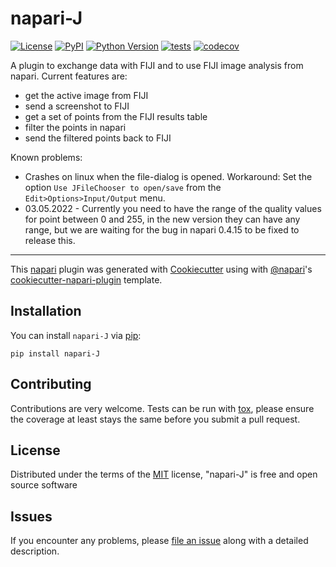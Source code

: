 # napari-J

[![License](https://img.shields.io/pypi/l/napari-J.svg?color=green)](https://github.com/MontpellierRessourcesImagerie/napari-J/raw/master/LICENSE)
[![PyPI](https://img.shields.io/pypi/v/napari-J.svg?color=green)](https://pypi.org/project/napari-J)
[![Python Version](https://img.shields.io/pypi/pyversions/napari-J.svg?color=green)](https://python.org)
[![tests](https://github.com/MontpellierRessourcesImagerie/napari-J/workflows/tests/badge.svg)](https://github.com/MontpellierRessourcesImagerie/napari-J/actions)
[![codecov](https://codecov.io/gh/MontpellierRessourcesImagerie/napari-J/branch/master/graph/badge.svg)](https://codecov.io/gh/MontpellierRessourcesImagerie/napari-J)

A plugin to exchange data with FIJI and to use FIJI image analysis from napari.
Current features are:

 * get the active image from FIJI
 * send a screenshot to FIJI
 * get a set of points from the FIJI results table
 * filter the points in napari
 * send the filtered points back to FIJI
 
Known problems:

* Crashes on linux  when the file-dialog is opened. Workaround: Set the option ``Use JFileChooser to open/save`` from the ``Edit>Options>Input/Output`` menu.
* 03.05.2022 - Currently you need to have the range of the quality values for point between 0 and 255, in the new version they can have any range, but we are waiting for the bug in napari 0.4.15 to be fixed to release this. 

----------------------------------

This [napari] plugin was generated with [Cookiecutter] using with [@napari]'s [cookiecutter-napari-plugin] template.

<!--
Don't miss the full getting started guide to set up your new package:
https://github.com/napari/cookiecutter-napari-plugin#getting-started

and review the napari docs for plugin developers:
https://napari.org/docs/plugins/index.html
-->

## Installation

You can install `napari-J` via [pip]:

    pip install napari-J

## Contributing

Contributions are very welcome. Tests can be run with [tox], please ensure
the coverage at least stays the same before you submit a pull request.

## License

Distributed under the terms of the [MIT] license,
"napari-J" is free and open source software

## Issues

If you encounter any problems, please [file an issue](https://github.com/MontpellierRessourcesImagerie/napari-J/issues) along with a detailed description.

[napari]: https://github.com/napari/napari
[Cookiecutter]: https://github.com/audreyr/cookiecutter
[@napari]: https://github.com/napari
[MIT]: http://opensource.org/licenses/MIT
[BSD-3]: http://opensource.org/licenses/BSD-3-Clause
[GNU GPL v3.0]: http://www.gnu.org/licenses/gpl-3.0.txt
[GNU LGPL v3.0]: http://www.gnu.org/licenses/lgpl-3.0.txt
[Apache Software License 2.0]: http://www.apache.org/licenses/LICENSE-2.0
[Mozilla Public License 2.0]: https://www.mozilla.org/media/MPL/2.0/index.txt
[cookiecutter-napari-plugin]: https://github.com/napari/cookiecutter-napari-plugin
[file an issue]: https://github.com/MontpellierRessourcesImagerie/napari-J/issues
[napari]: https://github.com/napari/napari
[tox]: https://tox.readthedocs.io/en/latest/
[pip]: https://pypi.org/project/pip/
[PyPI]: https://pypi.org/
